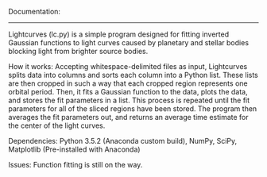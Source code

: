Documentation:
_______________

  Lightcurves (lc.py) is a simple program designed for fitting inverted Gaussian functions to light curves caused by planetary and stellar bodies blocking light from brighter source bodies.

  How it works:
     Accepting whitespace-delimited files as input, Lightcurves splits data into columns
     and sorts each column into a Python list. These lists are then cropped in such a
     way that each cropped region represents one orbital period.
     Then, it fits a Gaussian function to the data, plots the data, and stores
     the fit parameters in a list. This process is repeated until the fit
     parameters for all of the sliced regions have been stored. The program then averages the
     fit parameters out, and returns an average time estimate for the center of the light curves.

  Dependencies:
  Python 3.5.2 (Anaconda custom build), NumPy, SciPy, Matplotlib (Pre-installed with Anaconda)


  Issues:
  Function fitting is still on the way.
